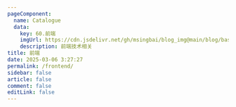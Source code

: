 ```yaml
---
pageComponent:
  name: Catalogue
  data:
    key: 60.前端
    imgUrl: https://cdn.jsdelivr.net/gh/msingbai/blog_img@main/blog/basic/frontend.png
    description: 前端技术相关
title: 前端
date: 2025-03-06 3:27:27
permalink: /frontend/
sidebar: false
article: false
comment: false
editLink: false
---
```


